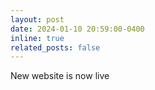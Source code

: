 ```yaml
---
layout: post
date: 2024-01-10 20:59:00-0400
inline: true
related_posts: false
---
```


New website is now live
